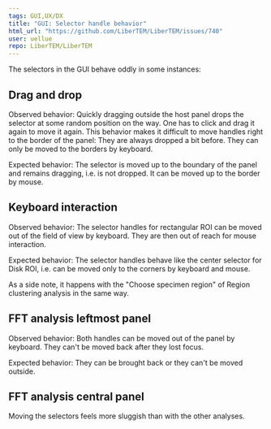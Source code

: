 ```yaml
---
tags: GUI,UX/DX
title: "GUI: Selector handle behavior"
html_url: "https://github.com/LiberTEM/LiberTEM/issues/740"
user: uellue
repo: LiberTEM/LiberTEM
---
```


The selectors in the GUI behave oddly in some instances:

## Drag and drop

Observed behavior: Quickly dragging outside the host panel drops the selector at some random position on the way. One has to click and drag it again to move it again. This behavior makes it difficult to move handles right to the border of the panel: They are always dropped a bit before. They can only be moved to the borders by keyboard.

Expected behavior: The selector is moved up to the boundary of the panel and remains dragging, i.e. is not dropped. It can be moved up to the border by mouse.

## Keyboard interaction

Observed behavior: The selector handles for rectangular ROI can be moved out of the field of view by keyboard. They are then out of reach for mouse interaction.

Expected behavior: The selector handles behave like the center selector for Disk ROI, i.e. can be moved only to the corners by keyboard and mouse.

As a side note, it happens with the "Choose specimen region" of Region clustering analysis in the same way.

## FFT analysis leftmost panel

Observed behavior: Both handles can be moved out of the panel by keyboard. They can't be moved back after they lost focus.

Expected behavior: They can be brought back or they can't be moved outside.

## FFT analysis central panel

Moving the selectors feels more sluggish than with the other analyses.